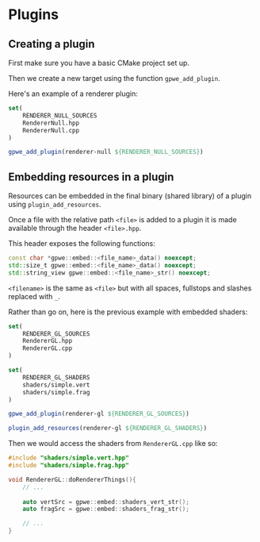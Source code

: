 # Plugins

## Creating a plugin

First make sure you have a basic CMake project set up.

Then we create a new target using the function `gpwe_add_plugin`.

Here's an example of a renderer plugin:

```cmake
set(
	RENDERER_NULL_SOURCES
	RendererNull.hpp
	RendererNull.cpp
)

gpwe_add_plugin(renderer-null ${RENDERER_NULL_SOURCES})
```

## Embedding resources in a plugin

Resources can be embedded in the final binary (shared library) of a plugin using `plugin_add_resources`.

Once a file with the relative path `<file>` is added to a plugin it is made available through the header `<file>.hpp`.

This header exposes the following functions:

```c++
const char *gpwe::embed::<file_name>_data() noexcept;
std::size_t gpwe::embed::<file_name>_data() noexcept;
std::string_view gpwe::embed::<file_name>_str() noexcept;
```

`<filename>` is the same as `<file>` but with all spaces, fullstops and slashes replaced with `_`.

Rather than go on, here is the previous example with embedded shaders:

```CMake
set(
	RENDERER_GL_SOURCES
	RendererGL.hpp
	RendererGL.cpp
)

set(
	RENDERER_GL_SHADERS
	shaders/simple.vert
	shaders/simple.frag
)

gpwe_add_plugin(renderer-gl ${RENDERER_GL_SOURCES})

plugin_add_resources(renderer-gl ${RENDERER_GL_SHADERS})
```

Then we would access the shaders from `RendererGL.cpp` like so:

```c++
#include "shaders/simple.vert.hpp"
#include "shaders/simple.frag.hpp"

void RendererGL::doRendererThings(){
	// ...
	
	auto vertSrc = gpwe::embed::shaders_vert_str();
	auto fragSrc = gpwe::embed::shaders_frag_str();

	// ...
}
```
